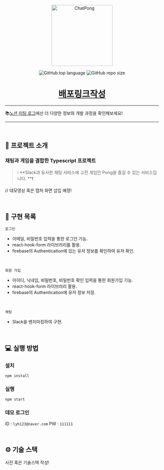 <p align='middle'>
<a href='https://github.com/42Sloth/chat-service'><img src='https://user-images.githubusercontent.com/51367622/135373893-9db0c5a8-11d7-4cbf-a1b2-164fdc07eee3.png' width="200px;" alt="ChatPong" /></a></p>
<p align='middle'> <img alt="GitHub top language" src="https://img.shields.io/github/languages/top/42Sloth/chat-service?color=blueviolet"> <img alt="GitHub repo size" src="https://img.shields.io/github/repo-size/42Sloth/chat-service"> 

<h1 align='middle'><a href='https://github.com/42Sloth/chat-service'>배포링크작성</a></h1>

---
📚[노션 미팅 로그](https://www.notion.so/chatpong/ChatPong-f25d60c5c889458ca5bda8a5cdbe55f4)에선 더 다양한 정보와 개발 과정을 확인해보세요!

---
<br/>

## 📌 프로젝트 소개

###  채팅과 게임을 결합한 Typescript 프로젝트
> ❕ **Slack과 유사한 채팅 서비스에 고전 게임인 Pong을 즐길 수 있는 서비스입니다. **❗

// 데모영상 혹은 캡처 화면 삽입 예정!

<br/>

## 📑 구현 목록

`로그인`

- 이메일, 비밀번호 입력을 통한 로그인 기능.
- react-hook-form 라이브러리를 활용.
- firebase의 Authentication에 있는 유저 정보를 확인하여 유저 확인.

<br/>

`회원 가입`

- 아이디, 닉네임, 비밀번호, 비밀번호 확인 입력을 통한 회원가입 기능.
- react-hook-form 라이브러리 활용.
- firebase의 Authentication에 유저 정보 저장.

<br/>

`채팅`

- Slack을 벤치마킹하여 구현.



<br/>

## 💻 실행 방법

### 설치

`npm install`

### 실행

`npm start`

### 데모 로그인

ID : `lyh123@naver.com`
PW : `111111`

<br/>

## ⚙ 기술 스택

사진 혹은 기술스택 작성! 
